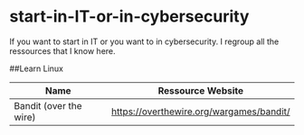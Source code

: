 # start-in-IT-or-in-cybersecurity
If you want to start in IT or you want to in cybersecurity. I regroup all the ressources that I know here.

##Learn Linux

| Name  | Ressource Website |
| ------------- | ------------- |
| Bandit (over the wire) | https://overthewire.org/wargames/bandit/  |

